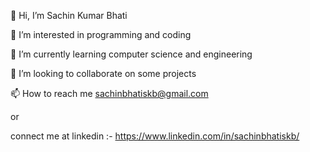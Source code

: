 👋 Hi, I’m Sachin Kumar Bhati

👀 I’m interested in programming and coding

🌱 I’m currently learning computer science and engineering

💞️ I’m looking to collaborate on some projects

📫 How to reach me sachinbhatiskb@gmail.com 

or

connect me at linkedin :- https://www.linkedin.com/in/sachinbhatiskb/
